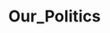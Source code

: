 ---
title: Our_Politics
crosslinks:
- autotldr
- WayOfTheBern
- Conservative
- pics
- Futurology
- DrainTheSwamp
- conspiracy
- HillaryForPrison
- MyNewsGuru
- Sorosforprison
- The_Donald
---